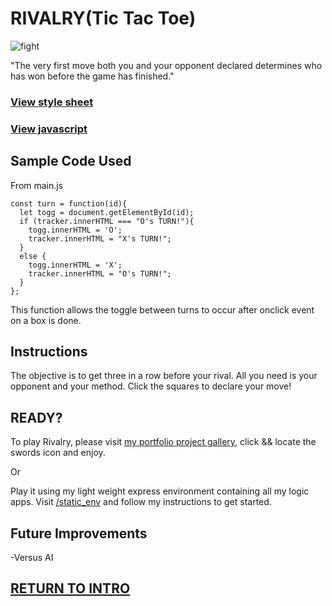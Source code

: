 # RIVALRY(Tic Tac Toe)

![fight](https://raw.githubusercontent.com/Alvarian/static_env/master/public/media/rivalry/fight.jpg)

"The very first move both you and your opponent declared determines who has won before the game has finished."

### [View style sheet](https://github.com/Alvarian/static_env/blob/master/public/css/rivalry.css)

### [View javascript](https://github.com/Alvarian/static_env/blob/master/public/js/rivalry.js)

## Sample Code Used

From main.js
```
const turn = function(id){
  let togg = document.getElementById(id);
  if (tracker.innerHTML === "O's TURN!"){
    togg.innerHTML = 'O';
    tracker.innerHTML = "X's TURN!";
  }
  else {
    togg.innerHTML = 'X';
    tracker.innerHTML = "O's TURN!";
  }
};
```

This function allows the toggle between turns to occur after onclick event on a box is done.

## Instructions 

The objective is to get three in a row before your rival. All you need is your opponent and your method. Click the squares to declare your move!

## READY?

To play Rivalry, please visit [my portfolio project gallery](https://ivanalvarez.herokuapp.com/projects), click && locate the swords icon and enjoy.

Or 

Play it using my light weight express environment containing all my logic apps. Visit [/static_env](https://github.com/Alvarian/static_env) and follow my instructions to get started.

## Future Improvements

-Versus AI

## [RETURN TO INTRO](https://github.com/Alvarian/INTRO)